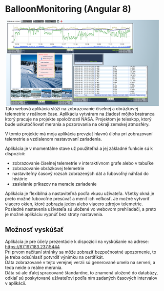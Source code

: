 # BalloonMonitoring (Angular 8)

<img align="right" src="/.doc/balonMonitoring.png" width="500">
Táto webová aplikácia slúži na zobrazovanie číselnej a obrázkovej telemetrie v reálnom čase.
Aplikáciu vytváram na žiadosť môjho bratranca ktorý pracuje na projekte spoločnosti NASA.
Projektom je teleskop, ktorý bude uskutočňovať merania a pozorovania na okraji zemskej atmosféry. 

V tomto projekte má moja aplikácia prevziať hlavnú úlohu pri zobrazovaní telemetrie a vzdialenom nastavovaní zariadenia.

Aplikácia je v momentálne stave už použiteľná a jej základné funkcie sú k dispozícii:
* zobrazovanie číselnej telemetrie v interaktívnom grafe alebo v tabuľke
* zobrazovanie obrázkovej telemetrie
* nastaviteľný časový rozsah zobrazených dát a ľubovoľný náhľad do histórie
* zasielanie príkazov na meracie zariadenie

Aplikácia je flexibilná a nastaviteľná podľa vkusu užívateľa. Všetky okná je preto možné ľubovoľne presúvať a meniť ich veľkosť. 
Je možné vytvoriť viacero okien, ktoré zobrazia jeden alebo viacero zdrojov telemetrie. Posledné nastavenia užívateľa sú uložené 
vo webovom prehliadači, a preto je možné aplikáciu vypnúť bez straty nastavenia.

## Možnosť vyskúšať

Aplikácia je pre účely prezentácie k dispozícii na vyskúšanie na adrese: https://87.197.183.237:5444 <br>
Pri prvom načítaní stránky sa môže zobraziť bezpečnostné upozornenie, to je treba odsúhlasiť potvrdiť výnimku na certifikát. <br>
Dáta zobrazované v tejto verejnej verzii sú generované umelo na serveri, a teda neide o reálne merania. <br>
Dáta sú ale ďalej spracované štandardne, to znamená uložené do databázy, odkiaľ sú poskytované užívateľovi 
podľa ním zadaných časových intervalov v aplikácii.

